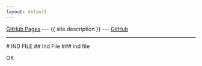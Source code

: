 ```yaml
---
layout: default
---
```


[GitHub Pages](https://webjekyll.github.io/WebWeb02/)
--- {{ site.description }} ---
[GitHub](https://github.com/webjekyll/WebWeb02)
<hr>
# IND FILE
## Ind File
### ind file

OK





